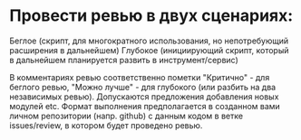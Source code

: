 # Провести ревью в двух сценариях:

Беглое (скрипт, для многократного использования, но непотребующий расширения в дальнейшем)
Глубокое (инициирующий скрипт, который в дальнейшем планируется развить в инструмент/сервис)

В комментариях ревью соответственно пометки "Критично" - для беглого ревью, "Можно лучше" - для глубокого (или разбить на два независимых ревью). Допускаются предложения добавления новых модулей etc.
Формат выполнения предполагается в созданном вами личном репозитории (напр. github) с данным кодом в ветке issues/review, в котором будет проведено ревью.
